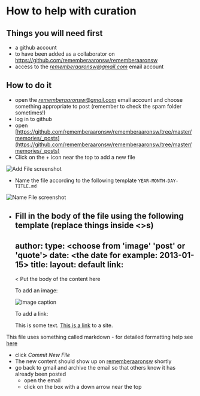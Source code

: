 # How to help with curation

## Things you will need first
* a github account
* to have been added as a collaborator on https://github.com/rememberaaronsw/rememberaaronsw
* access to the *rememberaaronsw@gmail.com* email account 

## How to do it
- open the *rememberaaronsw@gmail.com* email account and choose something appropriate to post (remember to check the spam folder sometimes!)
- log in to github
- open [https://github.com/rememberaaronsw/rememberaaronsw/tree/master/memories/_posts](https://github.com/rememberaaronsw/rememberaaronsw/tree/master/memories/_posts) 
- Click on the + icon near the top to add a new file

![Add File screenshot](https://raw.github.com/rememberaaronsw/rememberaaronsw/master/images/add-file-screenshot.png)

- Name the file according to the following template `YEAR-MONTH-DAY-TITLE.md`

![Name File screenshot](https://raw.github.com/rememberaaronsw/rememberaaronsw/master/images/name-file-screenshot.png)

- Fill in the body of the file using the following template (replace things inside <>s)
    ---
    author: <put the authors name here>
    type: <choose from 'image' 'post' or 'quote'>
    date: <the date for example: 2013-01-15>
    title: <the title of the content> 
    layout: default
    link: <delete if unneeded>
    ---
    < 
    Put the body of the content here
    
    To add an image:
    
    ![Image caption](http://path-to-image.jpg)
    
    To add a link:
    
    This is some text. [This is a link](http://aaronsw.com) to a site.
    >

This file uses something called markdown - for detailed formatting help see [here](http://daringfireball.net/projects/markdown/)

- click *Commit New File*
- The new content should show up on [rememberaaronsw](http://www.rememberaaronsw.com/) shortly
- go back to gmail and archive the email so that others know it has already been posted
  - open the email
  - click on the box with a down arrow near the top
